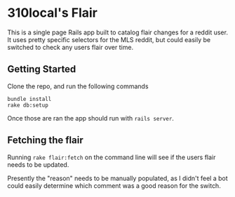 # 310local's Flair

This is a single page Rails app built to catalog flair changes for a reddit user. It uses pretty specific selectors for 
the MLS reddit, but could easily be switched to check any users flair over time.

## Getting Started

Clone the repo, and run the following commands
```
bundle install
rake db:setup
```

Once those are ran the app should run with `rails server`.

## Fetching the flair

Running `rake flair:fetch` on the command line will see if the users flair needs to be updated.

Presently the "reason" needs to be manually populated, as I didn't feel a bot could easily determine which comment was a good reason for the switch.
